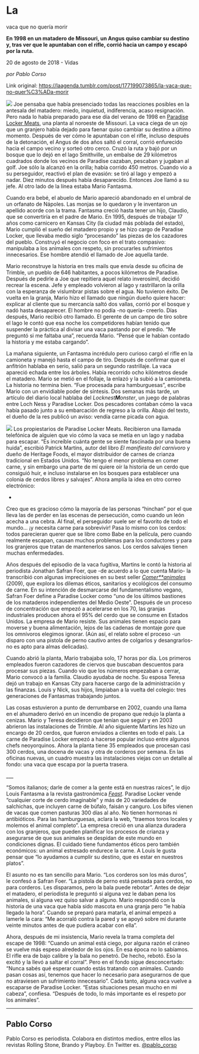 # La
vaca que no quería morir

**En 1998 en un matadero de Missouri, un Angus quiso cambiar su destino y, tras ver
que le apuntaban con el rifle, corrió hacia un
campo y escapó por la ruta.**

20 de agosto de 2018 - Vidas

_por Pablo Corso_

Link original: https://laagenda.tumblr.com/post/177199073865/la-vaca-que-no-quer%C3%ADa-morir

![](https://64.media.tumblr.com/ca581b31793c870a857fa56a1a4a32e0/tumblr_inline_pdrmzxmozh1t6q87u_500.jpg)
Joe
pensaba que había presenciado todas las reacciones posibles en la
antesala del matadero: miedo, inquietud, indiferencia, acaso
resignación. Pero nada lo había preparado para ese día del verano
de 1998 en [Paradise
Locker Meats](http://www.paradisemeats.com/), una planta al noroeste de
Missouri. La vaca ciega de un ojo que un granjero había dejado para
faenar quiso cambiar su destino a último momento. Después de ver
cómo le apuntaban con el rifle, incluso después de la detonación,
el Angus de dos años saltó el corral, corrió enfurecido hacia el
campo vecino y sorteó otro cerco. Cruzó la ruta y bajó por un
bosque que lo dejó en el lago Smithville, un embalse de 29
kilómetros cuadrados donde los vecinos de Paradise cazaban, pescaban
y jugaban al golf. Joe sólo la alcanzó en la orilla; había corrido
450 metros. Cuando vio a su perseguidor, reactivó el plan de
evasión: se tiró al lago y empezó a nadar. Diez minutos después
había desaparecido. Entonces Joe llamó a su jefe. Al otro lado de
la línea estaba Mario Fantasma.


Cuando
era bebé, el abuelo de Mario apareció abandonado en el umbral de un
orfanato de Nápoles. Las monjas se lo quedaron y le inventaron un
apellido acorde con la trama. Fantasma creció hasta tener un hijo,
Claudio, que se convertiría en el padre de Mario. En 1995, después
de trabajar 17 años como carnicero en Kansas City (la ciudad más
poblada del estado), Mario cumplió el sueño del matadero propio y
se hizo cargo de Paradise Locker, que llevaba medio siglo
“procesando” las piezas de los cazadores del pueblo. Construyó
el negocio con foco en el trato compasivo: manipulaba a los animales
con respeto, sin procurarles sufrimientos innecesarios. Ese hombre
atendió el llamado de Joe aquella tarde.


Mario
reconstruye la historia en tres mails que envía desde su oficina de
Trimble, un pueblo de 646 habitantes, a pocos kilómetros de
Paradise. Después de pedirle a Joe que repitiera aquel relato
inverosímil, decidió recrear la escena. Jefe y empleado volvieron
al lago y rastrillaron la orilla con la esperanza de vislumbrar
pistas sobre el agua. No tuvieron éxito. De vuelta en la granja,
Mario hizo el llamado que ningún dueño quiere hacer: explicar al
cliente que su mercancía saltó dos vallas, corrió por el bosque y
nadó hasta desaparecer. El hombre no podía -no quería- creerlo.
Días después, Mario recibió otro llamado. El gerente de un campo
de tiro sobre el lago le contó que esa noche los competidores habían
tenido que suspender la práctica al divisar una vaca pastando por el
predio. “Me preguntó si me faltaba una”, recuerda Mario. “Pensé
que le habían contado la historia y me estaba cargando”. 



La
mañana siguiente, un Fantasma incrédulo pero curioso cargó el
rifle en la camioneta y manejó hasta el campo de tiro. Después de
confirmar que el anfitrión hablaba en serio, salió para un segundo
rastrillaje. La vaca apareció echada entre los árboles. Había
recorrido ocho kilómetros desde el matadero. Mario se metió en el
follaje, la enlazó y la subió a la camioneta. La historia no
termina bien. “Fue procesada para hamburguesas”, escribe Mario
con un envidiable poder de síntesis. Dos semanas más tarde, un
artículo del diario local hablaba del *Locknest**M**onster*,
un juego de palabras entre Loch Ness y Paradise Locker. Dos
pescadores contaban cómo la vaca había pasado junto a su
embarcación de regreso a la orilla. Abajo del texto, el dueño de la
res publicó un aviso: vendía carne picada con agua.

![](https://64.media.tumblr.com/7b71c8fea32029bd3b1edd68159ca7bf/tumblr_inline_pdrmzyr0kS1t6q87u_500.jpg) Los propiestarios de Paradise Locker Meats. Recibieron una llamada telefónica de alguien que vio cómo la vaca se metía en un lago y nadaba para escapar. “Es
increíble cuánta gente se siente fascinada por una buena huida”,
escribió Patrick Martins, autor del libro *El
manifiesto del carnívoro* y dueño de Heritage
Foods, el mayor distribuidor de carnes de crianza tradicional
en Estados Unidos. “No tengo el menor problema en comer carne, y
sin embargo una parte de mí quiere oír la historia de un cerdo que
consiguió huir, e incluso instalarse en
los bosques para establecer una colonia de cerdos libres y salvajes”.
Ahora amplía la idea en otro correo electrónico:  



-
Creo que es gracioso cómo la mayoría de las personas “hinchan”
por el que lleva las de perder en las escenas de persecución, como
cuando un león acecha a una cebra. Al final, el perseguidor suele
ser el favorito de todo el mundo… ¡y necesita carne para
sobrevivir! Pasa lo mismo con los cerdos: todos parecieran querer que
se libre como Babe en la película, pero
cuando realmente escapan, causan muchos problemas para los
conductores y para los granjeros que tratan de mantenerlos sanos. Los
cerdos salvajes tienen muchas enfermedades.


Años
después del episodio de la vaca fugitiva, Martins le contó la
historia al periodista Jonathan Safran Foer,
que -de acuerdo a lo que cuenta Mario- la transcribió con algunas
imprecisiones en su best seller [*Comer**animales*](https://www.theguardian.com/books/2010/feb/28/eating-animals-jonathan-safran-foer) (2009), que explora los dilemas éticos, sanitarios
y ecológicos del consumo de carne. En su intención de desmarcarse
del fundamentalismo vegano, Safran Foer define a Paradise Locker como
“uno de los últimos bastiones de los mataderos independientes del
Medio Oeste”. Después de un proceso de
concentración que empezó a acelerarse en los 70, las granjas
industriales producen ahora el 95% del cerdo que se consume en
Estados Unidos. La empresa de Mario resiste. Sus animales tienen
espacio para moverse y buena alimentación, lejos de las cadenas de
montaje *gore*
que los omnívoros elegimos ignorar. (Aún así, el relato sobre el
proceso -un disparo con una pistola de perno cautivo antes de
colgarlos y desangrarlos- no es apto para almas delicadas).


Cuando
abrió la planta, Mario trabajaba solo, 17 horas por día. Los
primeros empleados fueron cazadores de ciervos que buscaban
descuentos para procesar sus piezas. Cuando vio que los números
empezaban a cerrar, Mario convocó a la familia. Claudio ayudaba de
noche. Su esposa Teresa dejó un trabajo en Kansas City para hacerse
cargo de la administración y las finanzas. Louis y Nick, sus hijos,
limpiaban a la vuelta del colegio: tres generaciones de Fantasmas
trabajando juntos.


Las
cosas estuvieron a punto de derrumbarse en 2002, cuando una llama en
el ahumadero derivó en un incendio de propano que redujo la planta a
cenizas. Mario y Teresa decidieron que tenían que seguir y en 2003
abrieron las instalaciones de Trimble. Al año siguiente Martins les
hizo un encargo de 20 cerdos, que fueron enviados a clientes en todo
el país. La carne de Paradise Locker empezó a hacerse popular
incluso entre algunos chefs neoyorquinos. Ahora la planta tiene 35
empleados que procesan casi 300 cerdos, una docena de vacas y otra de
corderos por semana. En las oficinas nuevas, un cuadro muestra las
instalaciones viejas con un detalle al fondo: una vaca que escapa por
la puerta trasera.


\_\_\_

  


“Somos
italianos; darle de comer a la gente está en nuestras raíces”, le
dijo Louis Fantasma a la revista gastronómica *[Feast](http://www.feastmagazine.com/features/kansas-city/article_8bcde33c-8766-11e7-a1db-cff53af4846d.html)*.
Paradise Locker vende “cualquier corte de cerdo imaginable” y más
de 20 variedades de salchichas, que incluyen carne de búfalo,
faisán y canguro. Los bifes vienen de vacas que comen
pasturas 300 días al año. No tienen hormonas ni antibióticos.
Para las hamburguesas, aclara la web, “traemos toros locales
y molemos el animal completo”. La empresa creció en una alianza
duradera con los granjeros, que pueden planificar los procesos de
crianza y asegurarse de que sus animales se despidan de este mundo en
condiciones dignas. El cuidado tiene fundamentos éticos pero también
económicos: un animal estresado endurece la carne. A Louis
le gusta pensar que “lo ayudamos a cumplir su destino, que es estar
en nuestros platos”.  



El
asunto no es tan sencillo para Mario. “Los corderos son los más
duros”, le confesó a Safran Foer. “La pistola de perno
está pensada para cerdos, no para corderos. Les disparamos, pero la
bala puede rebotar”. Antes de  dejar el
matadero, el periodista le preguntó si alguna vez le daban
pena los animales, si alguna vez quiso salvar a alguno.
Mario respondió con la historia de una vaca que había sido
mascota en una granja pero “le había llegado la hora”. Cuando se
preparó para matarla, el animal empezó a lamerle la cara: “Me
acorraló contra la pared y se apoyó sobre
mí durante veinte minutos antes de que pudiera acabar con
ella”.


Ahora,
después de mi insistencia, Mario revela la trama completa del escape
de 1998: “Cuando un animal está ciego, por alguna razón el cráneo
se vuelve más espeso alrededor de los ojos. En esa época no lo
sabíamos. El rifle era de bajo calibre y la bala no penetró. De
hecho, rebotó. Eso la excitó y la llevó a saltar el corral”.
Pero en el fondo sigue desconcertado: “Nunca sabés qué esperar
cuando estás tratando con animales. Cuando pasan cosas así, tenemos
que hacer lo necesario para asegurarnos de que no atraviesen un
sufrimiento innecesario”. Cada tanto, alguna vaca vuelve a
escaparse de Paradise Locker. “Estas situaciones pesan mucho en mi
cabeza”, confiesa. “Después de todo, lo más importante es el
respeto por los animales”.

  




---

Pablo Corso
-----------

Pablo Corso es periodista. Colabora en distintos medios, entre ellos las revistas Rolling Stone, Brando y Playboy. En Twitter es.  [@pablo\_corso](https://twitter.com/pablo_corso) 

